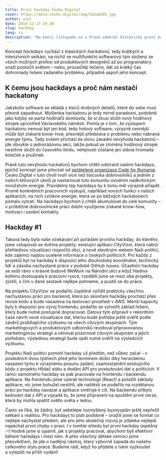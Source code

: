 ```yaml
---
title: První hackday Česko.Digital
cover: https://data.cesko.digital/img/52ea0205.jpg
author: zoul
date: 2019-12-17-19-20
slug: hackday
lang: cs
description: "Na konci listopadu se v Praze odehrál historicky první hackday Česko.Digital. V budově WeWork na pražské Národní se jej zúčastnilo 43 produktových designérů, grafiků, UX designérů, programátorů a dalších IT odborníků, kteří společně pracovali na projektech CityVizor a Naši politici."
---
```


Koncept *hackdays* vychází z klasických *hackatonů*, tedy krátkých a intenzivních setkání, na nichž se multifunkční softwarový tým složený ze všech možných profesí od produktových designérů až po programátory snaží pootočit světem – nebo, prozaičtěji řečeno, dát za krátký čas dohromady řešení zadaného problému, případně aspoň jeho koncept.

## K čemu jsou hackdays a proč nám nestačí hackatony

Jakýkoliv software se skládá z tisíců drobných detailů, které do sebe musí přesně zapadnout. Myšlenka hackatonu je tedy mírně paradoxní, podobně jako kdyby se parta hodinářů domluvila, že si zkusí složit nový hodinový strojek uprostřed Václavského náměstí. Pointa je v tom, že výstupem hackatonu nemusí být jen kód, tedy hotový software; výrazně cennější může být získané know-how, přesnější představa o problému nebo nabraná energie týmu. Tady ovšem přichází ke slovu zásadní nevýhoda hackatonů – jde obvykle o jednorázovou akci, takže pokud se zmíněný hodinový strojek nestihne složit do časového limitu, veřejnosti zůstane jen slibná hromada koleček a pružinek.

Právě tuto nevýhodu hackatonů bychom chtěli odstranit našimi hackdays, jejichž koncept jsme převzali od [spřátelené organizace Code for Romania](https://blog.cesko.digital/2019/11/rozhovor-vereha). Česko.Digital v tuto chvíli tvoří více než tisícovka dobrovolníků a jedním z našich klíčových úkolů je nastartovat tuto komunitu úvodním nadkritickým množstvím energie. Pravidelný tep hackdays by k tomu měl výrazně přispět. Kromě konkrétních pracovních výstupů, například nových funkcí v našich aplikacích, na nich vznikne energie, která se po běžných hackatonech pomalu vytratí. Na hackdays bychom ji chtěli akumulovat do celé komunity – v průběžné dobrovolnické práci dobře využijeme získané know-how, motivaci i osobní kontakty.

## Hackday #1

Taková tedy byla naše očekávání při pořádání prvního hackday, do kterého jsme vstupovali se dvěma projekty: existující aplikací CityVizor, která nabízí přehlednou vizualizaci rozpočtů obcí, a nově stavěným webem Naši politici, kde zájemci najdou ucelené informace o českých politicích. Pro každý z projektů byl na hackday k dispozici jeho dlouhodobý koordinátor, technický lídr a zásoba nachystané práce v podobě GitHub issues. Účastníci hackday se sešli ráno v krásné budově WeWork na Národní ulici a když hladina kofeinu dostoupala k pracovní rysce, rozdělili jsme se mezi oba projekty, zjistili, s čím v dané sestavě nejlépe pohneme, a pustili se do práce.

Na projektu CityVizor se podařilo úspěšně vyřídit prakticky všechnu nachystanou práci pro backend, která po skončení hackday prochází přes revize kódu a bude nasazena na testovací prostředí v AWS. Menší kapacity byly k dispozici pro vývoj frontendu; podařilo se vytvořit základ řešení, který bude nutné postupně dopracovat. Datový tým připravil v rekordním čase návrh nové vizualizace dat, kterou bude potřeba ještě ověřit podle závěrů probíhajícího výzkumu na všech cílových skupinách. Tým marketingových a produktových odborníků revidoval připravovanou marketingovou strategii a věnoval pozornost cílovým skupinám a jejich potřebám, výslednou strategii bude opět nutné ověřit na výsledcích výzkumu.

Projektu Naši politici pomohl hackday už předtím, než vůbec začal – v posledních dvou týdnech před jeho termínem došlo díky heroickému nasazení týmu k výraznému posunu zadání, osamostatnění existujícího kódu z projektu Hlídač státu a dodání API pro poskytování dat o politicích. V rámci samotného hackday se pak pracovalo na frontendu i backendu aplikace. Na frontendu jsme vybrali technologii (React) a položili základy aplikace; víc jsme bohužel nestihli, ale naštěstí se podařilo na rozdělanou práci po hackday navázat a aplikace směřuje k cíli. Na backendu přibylo kešování dat z API a vypadá to, že jsme připraveni na spuštění první verze, která by mohla spatřit světlo světa v lednu.

Často se říká, že žádný, byť sebelépe rozmyšlený byznysplán ještě nepřežil setkání s realitou. Pro hackdays to platí podobně – snažili jsme se formát co nejlépe nachystat předem, ale pro jeho skutečný rozvoj je zdaleka nejlepší napáchat první chyby v praxi. I v tomhle ohledu byl první hackday úspěšný :–) Hodně jsme si ujasnili, jak s projekty pracovat, abychom byli efektivní během hackdays i mezi nimi. A přes všechny dětské nemoci jsme přesvědčeni, že jde o nadějný nástroj, který výborně zapadá do našeho celkového stylu práce. Budeme rádi, když ho přijdete s námi vyzkoušet a vylepšit na příští vydání!